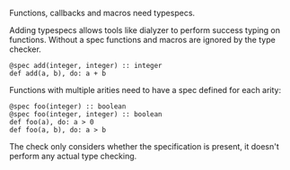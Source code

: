 Functions, callbacks and macros need typespecs.

Adding typespecs allows tools like dialyzer to perform success typing on
functions. Without a spec functions and macros are ignored by the type
checker.

    @spec add(integer, integer) :: integer
    def add(a, b), do: a + b

Functions with multiple arities need to have a spec defined for each arity:

    @spec foo(integer) :: boolean
    @spec foo(integer, integer) :: boolean
    def foo(a), do: a > 0
    def foo(a, b), do: a > b

The check only considers whether the specification is present, it doesn't
perform any actual type checking.
